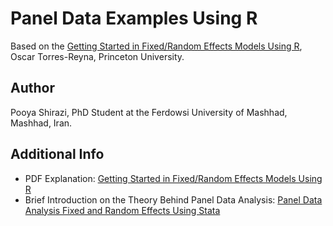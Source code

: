 # Panel Data Examples Using R

Based on the [Getting Started in Fixed/Random Effects Models Using R](https://dss.princeton.edu/training/Panel101R.pdf), Oscar Torres-Reyna, Princeton University.

## Author
Pooya Shirazi, PhD Student at the Ferdowsi University of Mashhad, Mashhad, Iran.

## Additional Info
* PDF Explanation:
[Getting Started in Fixed/Random Effects Models Using R](https://dss.princeton.edu/training/Panel101R.pdf)
* Brief Introduction on the Theory Behind Panel Data Analysis:
[Panel Data Analysis Fixed and Random Effects Using Stata](http://dss.princeton.edu/training/Panel101.pdf)
